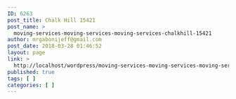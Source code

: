 ```yaml
---
ID: 6263
post_title: Chalk Hill 15421
post_name: >
  moving-services-moving-services-moving-services-chalkhill-15421
author: mrgabonijeff@gmail.com
post_date: 2018-03-28 01:46:52
layout: page
link: >
  http://localhost/wordpress/moving-services-moving-services-moving-services-chalkhill-15421/
published: true
tags: [ ]
categories: [ ]
---
```


